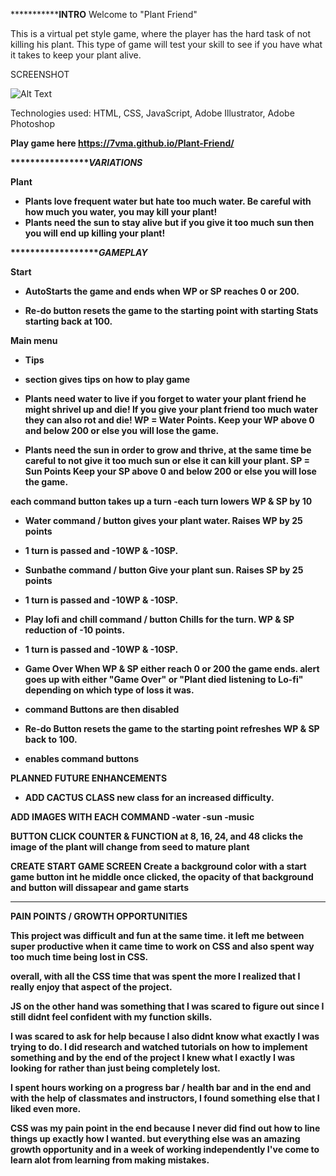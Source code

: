 *****************************************************************INTRO******************************************************
Welcome to "Plant Friend"

This is a virtual pet style game, where the player has the hard task of not killing his plant.
This type of game will test your skill to see if you have what it takes to keep your plant alive. 

SCREENSHOT

![Alt Text](https://i.imgur.com/Uh2y77c.png)

Technologies used: HTML, CSS, JavaScript, Adobe Illustrator, Adobe Photoshop

<strong>Play game here<strong>
https://7vma.github.io/Plant-Friend/


*****************************************************************VARIATIONS*************************************************

Plant

- Plants love frequent water but hate too much water. 
Be careful with how much you water, you may kill your plant!
- Plants need the sun to stay alive but if you give it too much sun then you will end up killing your plant!

*******************************************************************GAMEPLAY*************************************************

Start
- AutoStarts the game and ends when WP or SP reaches 0 or 200.

- Re-do button resets the game to the starting point with starting Stats starting back at 100.

Main menu

- Tips
- section gives tips on how to play game

- Plants need water to live if you forget to water your plant friend he might shrivel up and die! If you give your plant friend too much water they can also rot and die!
WP = Water Points.
Keep your WP above 0 and below 200 or else you will lose the game.


- Plants need the sun in order to grow and thrive, at the same time be careful to not give it too much sun or else it can kill your plant.
SP = Sun Points
Keep your SP above 0 and below 200 or else you will lose the game.

each command button takes up a turn
-each turn lowers WP & SP by 10

- Water command / button
gives your plant water.
Raises WP by 25 points
- 1 turn is passed and -10WP & -10SP.

- Sunbathe command / button
Give your plant sun.
Raises SP by 25 points
- 1 turn is passed and -10WP & -10SP.

- Play lofi and chill command / button
Chills for the turn.
WP & SP reduction of -10 points.
- 1 turn is passed and -10WP & -10SP.

- Game Over 
When WP & SP either reach 0 or 200 the game ends.
alert goes up with either "Game Over" or "Plant died listening to Lo-fi" depending on which type of loss it was.
- command Buttons are then disabled

- Re-do Button
resets the game to the starting point
refreshes WP & SP back to 100.
- enables command buttons

PLANNED FUTURE ENHANCEMENTS

- ADD CACTUS CLASS
new class for an increased difficulty.

ADD IMAGES WITH EACH COMMAND
-water
-sun
-music

BUTTON CLICK COUNTER & FUNCTION 
at 8, 16, 24, and 48 clicks the image of the plant will change
from seed to mature plant

CREATE START GAME SCREEN
Create a background color with a start game button int he middle
once clicked, the opacity of that background and button will dissapear and game starts

******************************************************************************************************

PAIN POINTS / GROWTH OPPORTUNITIES

This project was difficult and fun at the same time.
it left me between super productive when it came time to work on CSS and also spent way too much time being lost in CSS.

overall, with all the CSS time that was spent the more I realized that I really enjoy that aspect of the project.

JS on the other hand was something that I was scared to figure out since I still didnt feel confident with my function skills.

I was scared to ask for help because I also didnt know what exactly I was trying to do.
I did research and watched tutorials on how to implement something and by the end of the project I knew what I exactly I was looking for rather than just being completely lost. 

I spent hours working on a progress bar / health bar and in the end and with the help of classmates and instructors, I found something else that I liked even more.

CSS was my pain point in the end because I never did find out how to line things up exactly how I wanted. but everything else was an amazing growth opportunity and in a week of working independently I've come to learn alot from learning from making mistakes.
